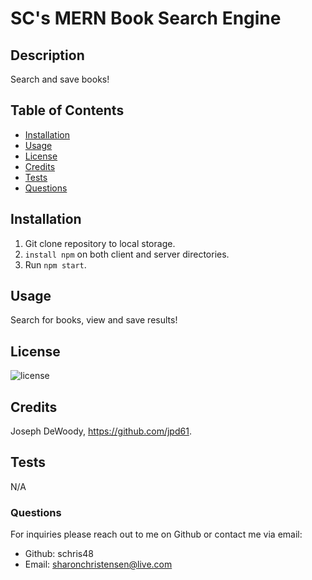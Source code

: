 # SC's MERN Book Search Engine

  ## Description
  Search and save books!

  ## Table of Contents
  - [Installation](#installation)
  - [Usage](#usage)
  - [License](#license)
  - [Credits](#credits)
  - [Tests](#tests)
  - [Questions](#questions)

  ## Installation
  1. Git clone repository to local storage.
  2. ```install npm``` on both client and server directories.
  3. Run ```npm start```.

  ## Usage
  Search for books, view and save results!

  ## License

  ![license](https://img.shields.io/badge/license-MIT-blueviolet.png)

  ## Credits
  Joseph DeWoody, https://github.com/jpd61.

  ## Tests
  N/A
  
  ### Questions
  For inquiries please reach out to me on Github or contact me via email:
  - Github: schris48
  - Email: sharonchristensen@live.com
  